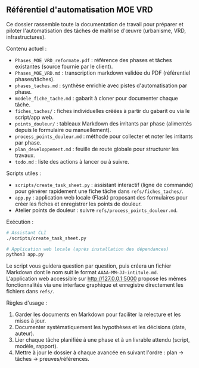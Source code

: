 ## Référentiel d'automatisation MOE VRD

Ce dossier rassemble toute la documentation de travail pour préparer et piloter l'automatisation des tâches de maîtrise d'œuvre (urbanisme, VRD, infrastructures).

Contenu actuel :

- `Phases_MOE_VRD_reformate.pdf` : référence des phases et tâches existantes (source fournie par le client).
- `Phases_MOE_VRD.md` : transcription markdown validée du PDF (référentiel phases/tâches).
- `phases_taches.md` : synthèse enrichie avec pistes d'automatisation par phase.
- `modele_fiche_tache.md` : gabarit à cloner pour documenter chaque tâche.
- `fiches_taches/` : fiches individuelles créées à partir du gabarit ou via le script/app web.
- `points_douleur/` : tableaux Markdown des irritants par phase (alimentés depuis le formulaire ou manuellement).
- `process_points_douleur.md` : méthode pour collecter et noter les irritants par phase.
- `plan_developpement.md` : feuille de route globale pour structurer les travaux.
- `todo.md` : liste des actions à lancer ou à suivre.

Scripts utiles :

- `scripts/create_task_sheet.py` : assistant interactif (ligne de commande) pour générer rapidement une fiche tâche dans `refs/fiches_taches/`.
- `app.py` : application web locale (Flask) proposant des formulaires pour créer les fiches et enregistrer les points de douleur.
- Atelier points de douleur : suivre `refs/process_points_douleur.md`.

Exécution :

```bash
# Assistant CLI
./scripts/create_task_sheet.py

# Application web locale (après installation des dépendances)
python3 app.py
```

Le script vous guidera question par question, puis créera un fichier Markdown dont le nom suit le format `AAAA-MM-JJ-intitule.md`.  
L'application web accessible sur <http://127.0.0.1:5000> propose les mêmes fonctionnalités via une interface graphique et enregistre directement les fichiers dans `refs/`.

Règles d'usage :

1. Garder les documents en Markdown pour faciliter la relecture et les mises à jour.
2. Documenter systématiquement les hypothèses et les décisions (date, auteur).
3. Lier chaque tâche planifiée à une phase et à un livrable attendu (script, modèle, rapport).
4. Mettre à jour le dossier à chaque avancée en suivant l'ordre : plan → tâches → preuves/références.
